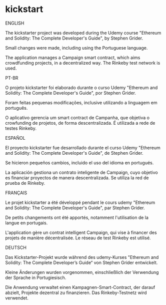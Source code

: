 # kickstart

ENGLISH

The kickstarter project was developed during the Udemy course "Ethereum and Solidity: The Complete Developer's Guide", by Stephen Grider.

Small changes were made, including using the Portuguese language.

The application manages a Campaign smart contract, which aims crowdfunding projects, in a decentralized way. The Rinkeby test network is used.

PT-BR

O projeto kickstarter foi elaborado durante o curso Udemy "Ethereum and Solidity: The Complete Developer's Guide", por Stephen Grider.

Foram feitas pequenas modificações, inclusive utilizando a linguagem em português.

O aplicativo gerencia um smart contract de Campanha, que objetiva o crowfunding de projetos, de forma descentralizada. É utilizada a rede de testes Rinkeby.

ESPAÑOL

El proyecto kickstarter fue desarrollado durante el curso Udemy "Ethereum and Solidity: The Complete Developer's Guide", de Stephen Grider.

Se hicieron pequeños cambios, incluido el uso del idioma en portugués.

La aplicación gestiona un contrato inteligente de Campaign, cuyo objetivo es financiar proyectos de manera descentralizada. Se utiliza la red de prueba de Rinkeby.

FRANÇAIS

Le projet kickstarter a été développé pendant le cours udemy "Ethereum and Solidity: The Complete Developer's Guide", par Stephen Grider.

De petits changements ont été apportés, notamment l'utilisation de la langue en portugais.

L'application gère un contrat intelligent Campaign, qui vise à financer des projets de manière décentralisée. Le réseau de test Rinkeby est utilisé.

DEUTSCH

Das Kickstarter-Projekt wurde während des udemy-Kurses "Ethereum and Solidity: The Complete Developer’s Guide“ von Stephen Grider entwickelt.

Kleine Änderungen wurden vorgenommen, einschließlich der Verwendung der Sprache in Portugiesisch.

Die Anwendung verwaltet einen Kampagnen-Smart-Contract, der darauf abzielt, Projekte dezentral zu finanzieren. Das Rinkeby-Testnetz wird verwendet.
